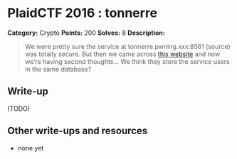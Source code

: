 # PlaidCTF 2016 : tonnerre

**Category:** Crypto
**Points:** 200
**Solves:** 8
**Description:**

> We were pretty sure the service at tonnerre.pwning.xxx:8561 (source) was totally secure. But then we came across [this website](http://tonnerre.pwning.xxx:8560/) and now we’re having second thoughts... We think they store the service users in the same database?

## Write-up

(TODO)

## Other write-ups and resources

* none yet
